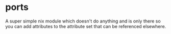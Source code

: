 # ports

A super simple nix module which doesn't do anything and is only there so you
can add attributes to the attribute set that can be referenced elsewhere.
